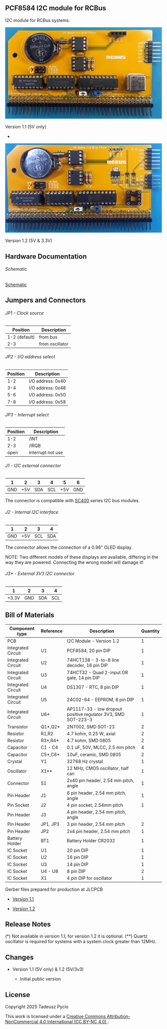 ## PCF8584 I2C module for RCBus

I2C module for RCBus systems.

![populated board](I2C11.jpg)

Version 1.1 (5V only)

-

![populated board](I2C12.jpg)

Version 1.2 (5V & 3.3V)

## Hardware Documentation

###### Schematic

[Schematic](Schematic.pdf)

## Jumpers and Connectors

###### JP1 - Clock source

| Position      | Description     |
| ------------- | --------------- |
| 1-2 (default) | from bus        |
| 2-3           | from oscillator |

###### JP2 -  I/O address select

| Position | Description       |
| -------- | ----------------- |
| 1-2      | I/O address: 0x40 |
| 3-4      | I/O address: 0x48 |
| 5-6      | I/O address: 0x50 |
| 7-8      | I/O address: 0x58 |

###### JP3 - Interrupt select

| Position | Description       |
| -------- | ----------------- |
| 1-2      | /INT              |
| 2-3      | /IRQB             |
| open     | interrupt not use |

###### J1 - I2C external connector

| 1   | 2   | 3   | 4   | 5   | 6   |
| --- | --- | --- | --- | --- | --- |
| GND | +5V | SDA | SCL | +5V | GND |

The connector is compatible with [SC400](https://smallcomputercentral.com/i2c-bus-modules/) series I2C bus modules.

###### J2 - Internal I2C interface

| 1   | 2   | 3   | 4   |
| --- | --- | --- | --- |
| GND | +5V | SCL | SDA |

The connector allows the connection of a 0.96" OLED display.

NOTE: Two different models of these displays are available, differing in the way they are powered. Connecting the wrong model will damage it!

###### J3* - External 3V3 I2C connector

| 1     | 2   | 3   | 4   |
| ----- | --- | --- | --- |
| +3.3V | GND | SDA | SCL |

## Bill of Materials

| Component type     | Reference | Description                                                   | Quantity |
| ------------------ | --------- | ------------------------------------------------------------- | -------- |
| PCB                |           | I2C Module - Version 1.2                                      | 1        |
| Integrated Circuit | U1        | PCF8584, 20 pin DIP                                           | 1        |
| Integrated Circuit | U2        | 74HCT138 - 3-to-8 line decoder, 16 pin DIP                    | 1        |
| Integrated Circuit | U3        | 74HCT32 - Quad 2-input OR gate, 14 pin DIP                    | 1        |
| Integrated Circuit | U4        | DS1307 - RTC, 8 pin DIP                                       | 1        |
| Integrated Circuit | U5        | 24C02-64 - EEPROM, 8 pin DIP                                  | 1        |
| Integrated Circuit | U6*       | AP1117-33 - low dropout positive regulator 3V3, SMD SOT-223-3 | 1        |
| Transistor         | Q1*,Q2*   | 2N7002, SMD SOT-23                                            | 2        |
| Resistor           | R1,R2     | 4.7 kohm, 0.25 W, axial                                       | 2        |
| Resistor           | R3*,R4*   | 4.7 kohm, SMD 0805                                            | 2        |
| Capacitor          | C1 - C4   | 0.1 uF, 50V, MLCC, 2.5 mm pitch                               | 4        |
| Capacitor          | C5*,C6*   | 10uF, ceramic, SMD 0805                                       | 2        |
| Crystal            | Y1        | 32768 Hz crystal                                              | 1        |
| Oscillator         | X1**      | 12 MHz, CMOS oscillator, half can                             | 1        |
| Connector          | S1        | 2x40 pin header, 2.54 mm pitch, angle                         | 1        |
| Pin Header         | J1        | 6 pin header, 2.54 mm pitch, angle                            | 1        |
| Pin Socket         | J2        | 4 pin socket, 2.54mm pitch                                    | 1        |
| Pin Header         | J3        | 4 pin header, 2.54 mm pitch, angle                            |          |
| Pin Header         | JP1, JP3  | 3 pin header, 2.54 mm pitch                                   | 2        |
| Pin Header         | JP2       | 2x4 pin header, 2.54 mm pitch                                 | 1        |
| Battery Holder     | BT1       | Battery Holder CR2032                                         | 1        |
| IC Socket          | U1        | 20 pin DIP                                                    | 1        |
| IC Socket          | U2        | 16 pin DIP                                                    | 1        |
| IC Socket          | U3        | 14 pin DIP                                                    | 1        |
| IC Socket          | U4 - U8   | 8 pin DIP                                                     | 2        |
| IC Socket          | X1        | 4 pin DIP for oscillator                                      | 1        |

Gerber files prepared for production at JLCPCB

* [Version 1.1](RTCMem11.zip)

* [Version 1.2](RTCMem12.zip)

## Release Notes

(*) Not available in version 1.1, for version 1.2 it is optional.
(**) Quartz oscillator is required for systems with a system clock greater than 12MHz.

## Changes

* Version 1.1 (5V only) & 1.2 (5V/3v3)
  
  * Initial public version

## License

Copyright 2025 Tadeusz Pycio

This work is licensed under a [Creative Commons Attribution-NonCommercial 4.0 International (CC BY-NC 4.0) ](https://creativecommons.org/licenses/by-nc/4.0/).

